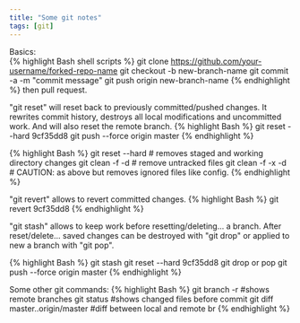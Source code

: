 ```yaml
---
title: "Some git notes"
tags: [git]
---
```


Basics:<br/>
{% highlight Bash shell scripts %}
git clone https://github.com/your-username/forked-repo-name
git checkout -b new-branch-name
git commit -a -m "commit message"
git push origin new-branch-name
{% endhighlight %}
then pull request.

"git reset" will reset back to previously committed/pushed changes. It rewrites commit history, destroys all local modifications and uncommitted work. And will also reset the remote branch.
{% highlight Bash  %}
git reset --hard 9cf35dd8
git push --force origin master
{% endhighlight %}

{% highlight Bash  %}
git reset --hard # removes staged and working directory changes
git clean -f -d # remove untracked files
git clean -f -x -d # CAUTION: as above but removes ignored files like config.
{% endhighlight %}

"git revert" allows to revert committed changes.
{% highlight Bash  %}
git revert 9cf35dd8
{% endhighlight %}

"git stash" allows to keep work before resetting/deleting... a branch. After reset/delete... saved changes can be destroyed with "git drop" or applied to new a branch with "git pop".

{% highlight Bash %}
git stash
git reset --hard 9cf35dd8
git drop or pop 
git push --force origin master
{% endhighlight %}

Some other git commands:
{% highlight Bash  %}
git branch -r #shows remote branches
git status #shows changed files before commit
git diff master..origin/master #diff between local and remote br
{% endhighlight %}
